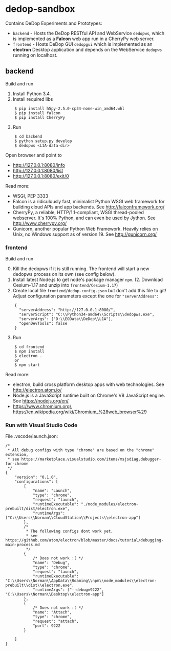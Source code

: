 # dedop-sandbox

Contains DeDop Experiments and Prototypes:

* ``backend`` -  Hosts the DeDop RESTful API and WebService ``dedopws``, which is implemented as a **Falcon** web app 
  run in a CherryPy web server.
* ``frontend`` -  Hosts DeDop GUI ``dedopgui`` which is implemented as an **electron** Desktop application and depends
  on the WebService ``dedopws`` running on localhost.

## backend

Build and run

1. Install Python 3.4.
2. Install required libs
```
    $ pip install h5py-2.5.0-cp34-none-win_amd64.whl
    $ pip install falcon
    $ pip install CherryPy
```
3. Run
```
    $ cd backend
    $ python setup.py develop
    $ dedopws <L1A-data-dir>
```
Open browser and point to 

* http://127.0.0.1:8080/info
* http://127.0.0.1:8080/list
* http://127.0.0.1:8080/exit/0


Read more:

* WSGI, PEP 3333
* Falcon is a ridiculously fast, minimalist Python WSGI web framework for building cloud APIs and app backends.
  See http://falconframework.org/
* CherryPy, a reliable, HTTP/1.1-compliant, WSGI thread-pooled webserver. It's 100% Python, and can even be used by 
  Jython. See http://www.cherrypy.org/
* Gunicorn, another popular Python Web Framework. Heavily relies on Unix, no Windows support as of version 19.
  See http://gunicorn.org/

### frontend

Build and run

0. Kill the dedopws if it is still running. The frontend will start a new dedopws process on its own (see config below).
1. Install latest Node.js to get node's package manager ``npm``.
(2. Download Cesium-1.17 and unzip into ``frontend/Cesium-1.17``)
2. Create local file ``frontend/dedop-config.json`` but don't add this file to git! Adjust configuration parameters 
except the one for ``"serverAddress"``:
```
    {
      "serverAddress": "http://127.0.0.1:8080/",
      "serverScript": "C:\\Python34-amd64\\Scripts\\dedopws.exe",
      "serverArgs": ["D:\\EOData\\DeDop\\L1A"],
      "openDevTools": false
    }
```
3. Run
```
    $ cd frontend
    $ npm install
    $ electron .
    or
    $ npm start
```

Read more:

* electron, build cross platform desktop apps with web technologies.
  See http://electron.atom.io/
* Node.js is a JavaScript runtime built on Chrome's V8 JavaScript engine.
  See https://nodejs.org/en/
* https://www.chromium.org/, https://en.wikipedia.org/wiki/Chromium_%28web_browser%29




### Run with Visual Studio Code

File .vscode/launch.json:

```
/*
 * All debug configs with type "chrome" are based on the "chrome" extension,
 * see https://marketplace.visualstudio.com/items/msjsdiag.debugger-for-chrome
 */
{
    "version": "0.1.0",
    "configurations": [
        {
            "name": "Launch",
            "type": "chrome",
            "request": "launch",
            "runtimeExecutable": "./node_modules/electron-prebuilt/dist/electron.exe",
            "runtimeArgs": ["C:\\Users\\Norman\\CloudStation\\Projects\\electron-app"]
        },
        /*
         * The following configs dont work yet, 
         * see https://github.com/atom/electron/blob/master/docs/tutorial/debugging-main-process.md
         */
        {
            /* Does not work :( */
            "name": "Debug",
            "type": "chrome",
            "request": "launch",
            "runtimeExecutable": "C:\\Users\\Norman\\AppData\\Roaming\\npm\\node_modules\\electron-prebuilt\\dist\\electron.exe",
            "runtimeArgs": ["--debug=9222", "C:\\Users\\Norman\\Desktop\\electron-app"]
        },
        {
            /* Does not work :( */
            "name": "Attach",
            "type": "chrome",
            "request": "attach",
            "port": 9222
        }

    ]
}
```



